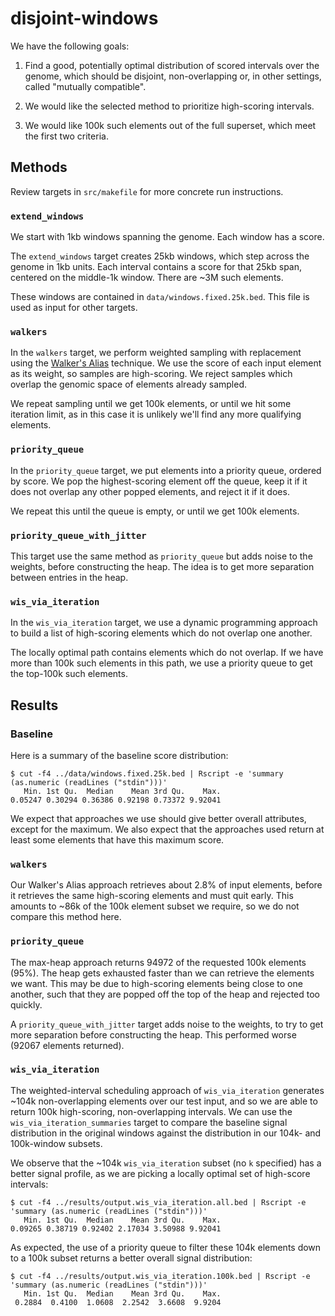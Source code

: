 # disjoint-windows

We have the following goals:

1. Find a good, potentially optimal distribution of scored intervals over the genome, which should be disjoint, non-overlapping or, in other settings, called "mutually compatible".

2. We would like the selected method to prioritize high-scoring intervals.

3. We would like 100k such elements out of the full superset, which meet the first two criteria.

## Methods

Review targets in `src/makefile` for more concrete run instructions.

### `extend_windows`

We start with 1kb windows spanning the genome. Each window has a score.

The `extend_windows` target creates 25kb windows, which step across the genome in 1kb units. Each interval contains a score for that 25kb span, centered on the middle-1k window. There are ~3M such elements.

These windows are contained in `data/windows.fixed.25k.bed`. This file is used as input for other targets.

### `walkers`

In the `walkers` target, we perform weighted sampling with replacement using the [Walker's Alias](https://en.wikipedia.org/wiki/Alias_method) technique. We use the score of each input element as its weight, so samples are high-scoring. We reject samples which overlap the genomic space of elements already sampled.

We repeat sampling until we get 100k elements, or until we hit some iteration limit, as in this case it is unlikely we'll find any more qualifying elements.

### `priority_queue`

In the `priority_queue` target, we put elements into a priority queue, ordered by score. We pop the highest-scoring element off the queue, keep it if it does not overlap any other popped elements, and reject it if it does. 

We repeat this until the queue is empty, or until we get 100k elements. 

### `priority_queue_with_jitter` 

This target use the same method as `priority_queue` but adds noise to the weights, before constructing the heap. The idea is to get more separation between entries in the heap.

### `wis_via_iteration`

In the `wis_via_iteration` target, we use a dynamic programming approach to build a list of high-scoring elements which do not overlap one another.

The locally optimal path contains elements which do not overlap. If we have more than 100k such elements in this path, we use a priority queue to get the top-100k such elements.

## Results

### Baseline

Here is a summary of the baseline score distribution:

```
$ cut -f4 ../data/windows.fixed.25k.bed | Rscript -e 'summary (as.numeric (readLines ("stdin")))'
   Min. 1st Qu.  Median    Mean 3rd Qu.    Max. 
0.05247 0.30294 0.36386 0.92198 0.73372 9.92041 
```

We expect that approaches we use should give better overall attributes, except for the maximum. We also expect that the approaches used return at least some elements that have this maximum score.

### `walkers`

Our Walker's Alias approach retrieves about 2.8% of input elements, before it retrieves the same high-scoring elements and must quit early. This amounts to ~86k of the 100k element subset we require, so we do not compare this method here.

### `priority_queue`

The max-heap approach returns 94972 of the requested 100k elements (95%). The heap gets exhausted faster than we can retrieve the elements we want. This may be due to high-scoring elements being close to one another, such that they are popped off the top of the heap and rejected too quickly. 

A `priority_queue_with_jitter` target adds noise to the weights, to try to get more separation before constructing the heap. This performed worse (92067 elements returned).

### `wis_via_iteration`

The weighted-interval scheduling approach of `wis_via_iteration` generates ~104k non-overlapping elements over our test input, and so we are able to return 100k high-scoring, non-overlapping intervals. We can use the `wis_via_iteration_summaries` target to compare the baseline signal distribution in the original windows against the distribution in our 104k- and 100k-window subsets.

We observe that the ~104k `wis_via_iteration` subset (no `k` specified) has a better signal profile, as we are picking a locally optimal set of high-score intervals:

```
$ cut -f4 ../results/output.wis_via_iteration.all.bed | Rscript -e 'summary (as.numeric (readLines ("stdin")))'
   Min. 1st Qu.  Median    Mean 3rd Qu.    Max. 
0.09265 0.38719 0.92402 2.17034 3.50988 9.92041 
```

As expected, the use of a priority queue to filter these 104k elements down to a 100k subset returns a better overall signal distribution:

```
$ cut -f4 ../results/output.wis_via_iteration.100k.bed | Rscript -e 'summary (as.numeric (readLines ("stdin")))'
   Min. 1st Qu.  Median    Mean 3rd Qu.    Max. 
 0.2884  0.4100  1.0608  2.2542  3.6608  9.9204 
```